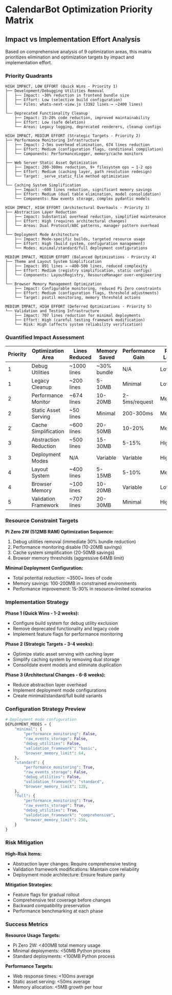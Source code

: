 # CalendarBot Optimization Priority Matrix

## Impact vs Implementation Effort Analysis

Based on comprehensive analysis of 9 optimization areas, this matrix prioritizes elimination and optimization targets by impact and implementation effort.

### Priority Quadrants

```
HIGH IMPACT, LOW EFFORT (Quick Wins - Priority 1)
├── Development/Debugging Utilities Removal
│   ├── Impact: ~30% reduction in frontend bundle size
│   ├── Effort: Low (selective build configuration)
│   └── Files: whats-next-view.js (3392 lines → ~2400 lines)
│
└── Deprecated Functionality Cleanup
    ├── Impact: 15-20% code reduction, improved maintainability
    ├── Effort: Low (safe deletion)
    └── Areas: Legacy logging, deprecated renderers, cleanup configs

HIGH IMPACT, MEDIUM EFFORT (Strategic Targets - Priority 2)
├── Performance Monitoring Infrastructure
│   ├── Impact: 2-5ms overhead elimination, 674 lines reduction
│   ├── Effort: Medium (configuration flags, conditional compilation)
│   └── Components: PerformanceLogger, memory/cache monitors
│
├── Web Server Static Asset Optimization
│   ├── Impact: 200-300ms reduction, 9+ filesystem ops → 1-2 ops
│   ├── Effort: Medium (caching layer, path resolution redesign)
│   └── Target: _serve_static_file method optimization
│
└── Caching System Simplification
    ├── Impact: ~600 lines reduction, significant memory savings
    ├── Effort: Medium (dual table elimination, model consolidation)
    └── Components: Raw events storage, complex pydantic models

HIGH IMPACT, HIGH EFFORT (Architectural Overhauls - Priority 3)
├── Abstraction Layer Reduction
│   ├── Impact: Substantial overhead reduction, simplified maintenance
│   ├── Effort: High (requires architectural changes)
│   └── Areas: Dual Protocol/ABC patterns, manager pattern overhead
│
└── Deployment Mode Architecture
    ├── Impact: Mode-specific builds, targeted resource usage
    ├── Effort: High (build system, configuration management)
    └── Modes: minimal/standard/full deployment configurations

MEDIUM IMPACT, MEDIUM EFFORT (Balanced Optimizations - Priority 4)
├── Theme and Layout System Simplification
│   ├── Impact: 891 lines → ~400-500 lines, reduced complexity
│   ├── Effort: Medium (registry simplification, static configs)
│   └── Components: LayoutRegistry, ResourceManager over-engineering
│
└── Browser Memory Management Optimization
    ├── Impact: Configurable monitoring, reduced Pi Zero constraints
    ├── Effort: Medium (configuration flags, threshold adjustments)
    └── Target: psutil monitoring, memory threshold actions

MEDIUM IMPACT, HIGH EFFORT (Deferred Optimizations - Priority 5)
└── Validation and Testing Infrastructure
    ├── Impact: 707 lines reduction for minimal deployments
    ├── Effort: High (careful testing framework modification)
    └── Risk: High (affects system reliability verification)
```

### Quantified Impact Assessment

| Priority | Optimization Area | Lines Reduced | Memory Saved | Performance Gain | Risk Level |
|----------|-------------------|---------------|--------------|------------------|------------|
| 1 | Debug Utilities | ~1000 lines | ~30% bundle | N/A | Low |
| 1 | Legacy Cleanup | ~200 lines | 5-10MB | Minimal | Low |
| 2 | Performance Monitor | ~674 lines | 10-20MB | 2-5ms/request | Medium |
| 2 | Static Asset Serving | ~50 lines | Minimal | 200-300ms | Medium |
| 2 | Cache Simplification | ~600 lines | 20-50MB | 10-20% | Medium |
| 3 | Abstraction Reduction | ~500 lines | 15-30MB | 5-15% | High |
| 3 | Deployment Modes | N/A | Variable | Variable | High |
| 4 | Layout System | ~400 lines | 5-15MB | 5-10% | Medium |
| 4 | Browser Memory | ~100 lines | 10-20MB | Variable | Low |
| 5 | Validation Framework | ~707 lines | 20-30MB | Minimal | High |

### Resource Constraint Targets

**Pi Zero 2W (512MB RAM) Optimization Sequence:**
1. Debug utilities removal (immediate 30% bundle reduction)
2. Performance monitoring disable (10-20MB savings)
3. Cache system simplification (20-50MB savings)
4. Browser memory thresholds (aggressive 64MB limit)

**Minimal Deployment Configuration:**
- Total potential reduction: ~3500+ lines of code
- Memory savings: 100-200MB in constrained environments
- Performance improvement: 15-30% in resource-limited scenarios

### Implementation Strategy

**Phase 1 (Quick Wins - 1-2 weeks):**
- Configure build system for debug utility exclusion
- Remove deprecated functionality and legacy code
- Implement feature flags for performance monitoring

**Phase 2 (Strategic Targets - 3-4 weeks):**
- Optimize static asset serving with caching layer
- Simplify caching system by removing dual storage
- Consolidate event models and eliminate duplication

**Phase 3 (Architectural Changes - 6-8 weeks):**
- Reduce abstraction layer overhead
- Implement deployment mode configurations
- Create minimal/standard/full build variants

### Configuration Strategy Preview

```python
# Deployment mode configuration
DEPLOYMENT_MODES = {
    "minimal": {
        "performance_monitoring": False,
        "raw_events_storage": False,
        "debug_utilities": False,
        "validation_framework": "basic",
        "browser_memory_limit": 64,
    },
    "standard": {
        "performance_monitoring": True,
        "raw_events_storage": False,
        "debug_utilities": False,
        "validation_framework": "standard",
        "browser_memory_limit": 128,
    },
    "full": {
        "performance_monitoring": True,
        "raw_events_storage": True,
        "debug_utilities": True,
        "validation_framework": "comprehensive",
        "browser_memory_limit": 256,
    }
}
```

### Risk Mitigation

**High-Risk Items:**
- Abstraction layer changes: Require comprehensive testing
- Validation framework modifications: Maintain core reliability
- Deployment mode architecture: Ensure feature parity

**Mitigation Strategies:**
- Feature flags for gradual rollout
- Comprehensive test coverage before changes
- Backward compatibility preservation
- Performance benchmarking at each phase

### Success Metrics

**Resource Usage Targets:**
- Pi Zero 2W: <400MB total memory usage
- Minimal deployments: <50MB Python process
- Standard deployments: <100MB Python process

**Performance Targets:**
- Web response times: <100ms average
- Static asset serving: <50ms average
- Memory allocation: <5MB growth per hour